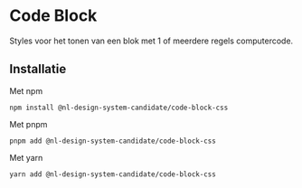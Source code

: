 # Code Block

Styles voor het tonen van een blok met 1 of meerdere regels computercode.

## Installatie

Met npm

```shell
npm install @nl-design-system-candidate/code-block-css
```

Met pnpm

```shell
pnpm add @nl-design-system-candidate/code-block-css
```

Met yarn

```shell
yarn add @nl-design-system-candidate/code-block-css
```
